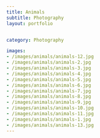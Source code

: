 ```yaml
---
title: Animals            
subtitle: Photography
layout: portfolio


category: Photography

images:
- /images/animals/animals-12.jpg
- /images/animals/animals-2.jpg
- /images/animals/animals-3.jpg
- /images/animals/animals-4.jpg
- /images/animals/animals-5.jpg
- /images/animals/animals-6.jpg
- /images/animals/animals-7.jpg
- /images/animals/animals-8.jpg
- /images/animals/animals-9.jpg
- /images/animals/animals-10.jpg
- /images/animals/animals-11.jpg
- /images/animals/animals-1.jpg
- /images/animals/animals-13.jpg
---
```

